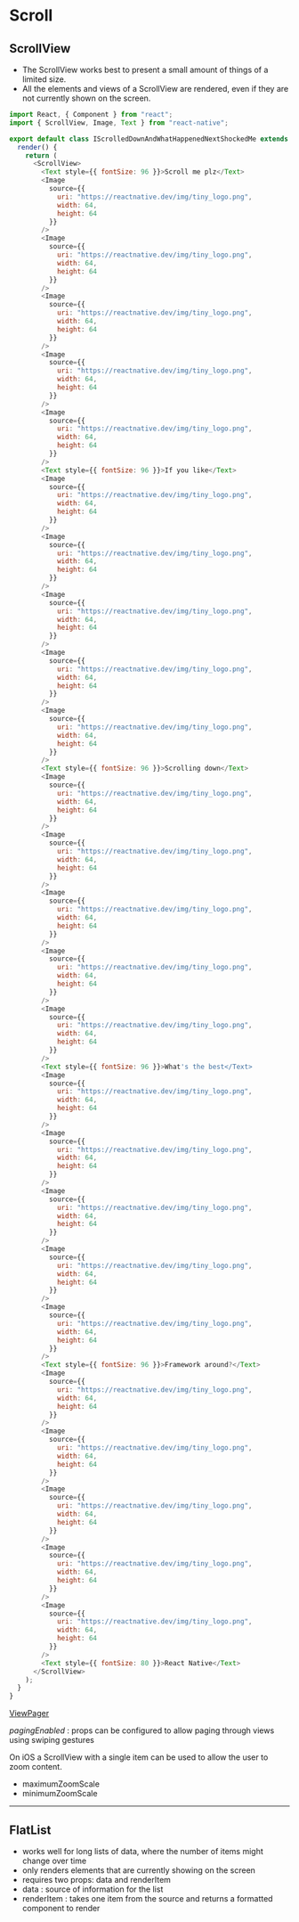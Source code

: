 # Scroll

## ScrollView

- The ScrollView works best to present a small amount of things of a limited size.
- All the elements and views of a ScrollView are rendered, even if they are not currently shown on the screen.

```js
import React, { Component } from "react";
import { ScrollView, Image, Text } from "react-native";

export default class IScrolledDownAndWhatHappenedNextShockedMe extends Component {
  render() {
    return (
      <ScrollView>
        <Text style={{ fontSize: 96 }}>Scroll me plz</Text>
        <Image
          source={{
            uri: "https://reactnative.dev/img/tiny_logo.png",
            width: 64,
            height: 64
          }}
        />
        <Image
          source={{
            uri: "https://reactnative.dev/img/tiny_logo.png",
            width: 64,
            height: 64
          }}
        />
        <Image
          source={{
            uri: "https://reactnative.dev/img/tiny_logo.png",
            width: 64,
            height: 64
          }}
        />
        <Image
          source={{
            uri: "https://reactnative.dev/img/tiny_logo.png",
            width: 64,
            height: 64
          }}
        />
        <Image
          source={{
            uri: "https://reactnative.dev/img/tiny_logo.png",
            width: 64,
            height: 64
          }}
        />
        <Text style={{ fontSize: 96 }}>If you like</Text>
        <Image
          source={{
            uri: "https://reactnative.dev/img/tiny_logo.png",
            width: 64,
            height: 64
          }}
        />
        <Image
          source={{
            uri: "https://reactnative.dev/img/tiny_logo.png",
            width: 64,
            height: 64
          }}
        />
        <Image
          source={{
            uri: "https://reactnative.dev/img/tiny_logo.png",
            width: 64,
            height: 64
          }}
        />
        <Image
          source={{
            uri: "https://reactnative.dev/img/tiny_logo.png",
            width: 64,
            height: 64
          }}
        />
        <Image
          source={{
            uri: "https://reactnative.dev/img/tiny_logo.png",
            width: 64,
            height: 64
          }}
        />
        <Text style={{ fontSize: 96 }}>Scrolling down</Text>
        <Image
          source={{
            uri: "https://reactnative.dev/img/tiny_logo.png",
            width: 64,
            height: 64
          }}
        />
        <Image
          source={{
            uri: "https://reactnative.dev/img/tiny_logo.png",
            width: 64,
            height: 64
          }}
        />
        <Image
          source={{
            uri: "https://reactnative.dev/img/tiny_logo.png",
            width: 64,
            height: 64
          }}
        />
        <Image
          source={{
            uri: "https://reactnative.dev/img/tiny_logo.png",
            width: 64,
            height: 64
          }}
        />
        <Image
          source={{
            uri: "https://reactnative.dev/img/tiny_logo.png",
            width: 64,
            height: 64
          }}
        />
        <Text style={{ fontSize: 96 }}>What's the best</Text>
        <Image
          source={{
            uri: "https://reactnative.dev/img/tiny_logo.png",
            width: 64,
            height: 64
          }}
        />
        <Image
          source={{
            uri: "https://reactnative.dev/img/tiny_logo.png",
            width: 64,
            height: 64
          }}
        />
        <Image
          source={{
            uri: "https://reactnative.dev/img/tiny_logo.png",
            width: 64,
            height: 64
          }}
        />
        <Image
          source={{
            uri: "https://reactnative.dev/img/tiny_logo.png",
            width: 64,
            height: 64
          }}
        />
        <Image
          source={{
            uri: "https://reactnative.dev/img/tiny_logo.png",
            width: 64,
            height: 64
          }}
        />
        <Text style={{ fontSize: 96 }}>Framework around?</Text>
        <Image
          source={{
            uri: "https://reactnative.dev/img/tiny_logo.png",
            width: 64,
            height: 64
          }}
        />
        <Image
          source={{
            uri: "https://reactnative.dev/img/tiny_logo.png",
            width: 64,
            height: 64
          }}
        />
        <Image
          source={{
            uri: "https://reactnative.dev/img/tiny_logo.png",
            width: 64,
            height: 64
          }}
        />
        <Image
          source={{
            uri: "https://reactnative.dev/img/tiny_logo.png",
            width: 64,
            height: 64
          }}
        />
        <Image
          source={{
            uri: "https://reactnative.dev/img/tiny_logo.png",
            width: 64,
            height: 64
          }}
        />
        <Text style={{ fontSize: 80 }}>React Native</Text>
      </ScrollView>
    );
  }
}
```

[ViewPager](https://github.com/react-native-community/react-native-viewpager)

_pagingEnabled_ : props can be configured to allow paging through views using swiping gestures

On iOS a ScrollView with a single item can be used to allow the user to zoom content.

- maximumZoomScale
- minimumZoomScale

---

## FlatList

- works well for long lists of data, where the number of items might change over time
- only renders elements that are currently showing on the screen
- requires two props: data and renderItem
- data : source of information for the list
- renderItem : takes one item from the source and returns a formatted component to render
